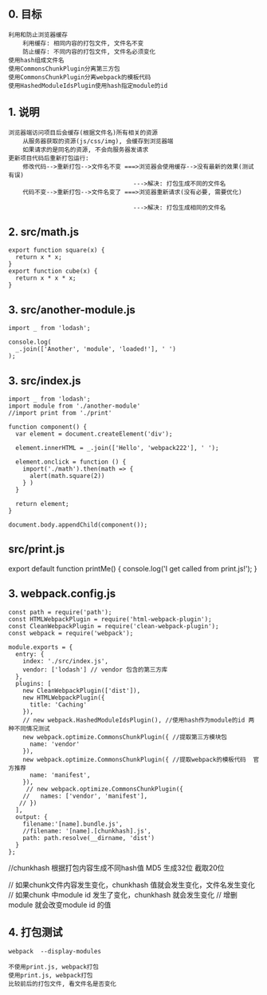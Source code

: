 ## 0. 目标
    利用和防止浏览器缓存
        利用缓存: 相同内容的打包文件, 文件名不变
        防止缓存: 不同内容的打包文件, 文件名必须变化
    使用hash组成文件名
    使用CommonsChunkPlugin分离第三方包
    使用CommonsChunkPlugin分离webpack的模板代码
    使用HashedModuleIdsPlugin使用hash指定module的id
        
## 1. 说明
    浏览器端访问项目后会缓存(根据文件名)所有相关的资源
        从服务器获取的资源(js/css/img), 会缓存到浏览器端
        如果请求的是同名的资源, 不会向服务器发请求
    更新项目代码后重新打包运行:
        修改代码-->重新打包-->文件名不变 ===>浏览器会使用缓存-->没有最新的效果(测试有误)
                                       --->解决: 打包生成不同的文件名
        代码不变-->重新打包-->文件名变了 ===>浏览器重新请求(没有必要, 需要优化)
 
                                       --->解决: 打包生成相同的文件名

## 2. src/math.js
    export function square(x) {
      return x * x;
    }
    export function cube(x) {
      return x * x * x;
    }
    
## 3. src/another-module.js 
    import _ from 'lodash';
    
    console.log(
      _.join(['Another', 'module', 'loaded!'], ' ')
    );
## 3. src/index.js
    import _ from 'lodash';
    import module from './another-module'
    //import print from './print'
    
    function component() {
      var element = document.createElement('div');
    
      element.innerHTML = _.join(['Hello', 'webpack222'], ' ');
    
      element.onclick = function () {
        import('./math').then(math => {
          alert(math.square(2))
        } )
      }
    
      return element;
    }
    
    document.body.appendChild(component());

## src/print.js
export default function printMe() {
  console.log('I get called from print.js!');
}

## 3. webpack.config.js
    const path = require('path');
    const HTMLWebpackPlugin = require('html-webpack-plugin');
    const CleanWebpackPlugin = require('clean-webpack-plugin');
    const webpack = require('webpack');
    
    module.exports = {
      entry: {
        index: './src/index.js',
        vendor: ['lodash'] // vendor 包含的第三方库
      },
      plugins: [
        new CleanWebpackPlugin(['dist']),
        new HTMLWebpackPlugin({
          title: 'Caching'
        }),
        // new webpack.HashedModuleIdsPlugin(), //使用hash作为module的id 两种不同情况测试
        new webpack.optimize.CommonsChunkPlugin({ //提取第三方模块包
          name: 'vendor'
        }),
        new webpack.optimize.CommonsChunkPlugin({ //提取webpack的模板代码  官方推荐
          name: 'manifest', 
        }),
         // new webpack.optimize.CommonsChunkPlugin({ 
        //   names: ['vendor', 'manifest'],
       // })
      ],
      output: {
        filename:'[name].bundle.js',
        //filename: '[name].[chunkhash].js',
        path: path.resolve(__dirname, 'dist')
      }
    };

//chunkhash 根据打包内容生成不同hash值  MD5 生成32位 截取20位 

// 如果chunk文件内容发生变化，chunkhash 值就会发生变化，文件名发生变化
// 如果chunk 中module id 发生了变化，chunkhash 就会发生变化
// 增删 module 就会改变module id 的值


## 4. 打包测试
    webpack  --display-modules

    不使用print.js, webpack打包 
    使用print.js, webpack打包
    比较前后的打包文件, 看文件名是否变化

